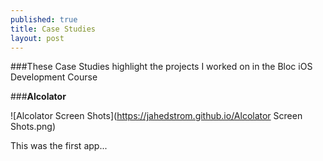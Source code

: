 ```yaml
---
published: true
title: Case Studies
layout: post
---
```

###These Case Studies highlight the projects I worked on in the Bloc iOS Development Course

###**Alcolator**

![Alcolator Screen Shots](https://jahedstrom.github.io/Alcolator Screen Shots.png)

This was the first app...